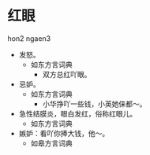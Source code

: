 



# 红眼
hon2 ngaen3
+ 发怒。
  * 如东方言词典
    - 双方总红吖眼。
+ 忌妒。
  * 如东方言词典
    - 小华挣吖一些钱，小英她俫都～。
+ 急性结膜炎，眼白发红，俗称红眼儿。
  * 如东方言词典
+ 嫉妒：看吖你捧大钱，他～。
  * 如皋方言词典
